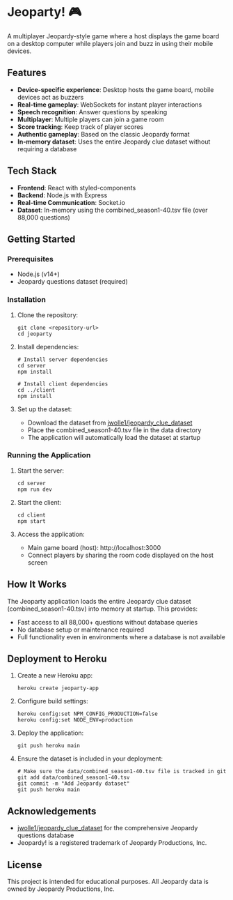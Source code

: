 # Jeoparty! 🎮

A multiplayer Jeopardy-style game where a host displays the game board on a desktop computer while players join and buzz in using their mobile devices.

## Features

- **Device-specific experience**: Desktop hosts the game board, mobile devices act as buzzers
- **Real-time gameplay**: WebSockets for instant player interactions
- **Speech recognition**: Answer questions by speaking
- **Multiplayer**: Multiple players can join a game room
- **Score tracking**: Keep track of player scores
- **Authentic gameplay**: Based on the classic Jeopardy format
- **In-memory dataset**: Uses the entire Jeopardy clue dataset without requiring a database

## Tech Stack

- **Frontend**: React with styled-components
- **Backend**: Node.js with Express
- **Real-time Communication**: Socket.io
- **Dataset**: In-memory using the combined_season1-40.tsv file (over 88,000 questions)

## Getting Started

### Prerequisites

- Node.js (v14+)
- Jeopardy questions dataset (required)

### Installation

1. Clone the repository:
   ```
   git clone <repository-url>
   cd jeoparty
   ```

2. Install dependencies:
   ```
   # Install server dependencies
   cd server
   npm install
   
   # Install client dependencies
   cd ../client
   npm install
   ```

3. Set up the dataset:
   - Download the dataset from [jwolle1/jeopardy_clue_dataset](https://github.com/jwolle1/jeopardy_clue_dataset)
   - Place the combined_season1-40.tsv file in the data directory
   - The application will automatically load the dataset at startup

### Running the Application

1. Start the server:
   ```
   cd server
   npm run dev
   ```

2. Start the client:
   ```
   cd client
   npm start
   ```

3. Access the application:
   - Main game board (host): http://localhost:3000
   - Connect players by sharing the room code displayed on the host screen

## How It Works

The Jeoparty application loads the entire Jeopardy clue dataset (combined_season1-40.tsv) into memory at startup. This provides:

- Fast access to all 88,000+ questions without database queries
- No database setup or maintenance required
- Full functionality even in environments where a database is not available

## Deployment to Heroku

1. Create a new Heroku app:
   ```
   heroku create jeoparty-app
   ```

2. Configure build settings:
   ```
   heroku config:set NPM_CONFIG_PRODUCTION=false
   heroku config:set NODE_ENV=production
   ```

3. Deploy the application:
   ```
   git push heroku main
   ```

4. Ensure the dataset is included in your deployment:
   ```
   # Make sure the data/combined_season1-40.tsv file is tracked in git
   git add data/combined_season1-40.tsv
   git commit -m "Add Jeopardy dataset"
   git push heroku main
   ```

## Acknowledgements

- [jwolle1/jeopardy_clue_dataset](https://github.com/jwolle1/jeopardy_clue_dataset) for the comprehensive Jeopardy questions database
- Jeopardy! is a registered trademark of Jeopardy Productions, Inc.

## License

This project is intended for educational purposes. All Jeopardy data is owned by Jeopardy Productions, Inc. 